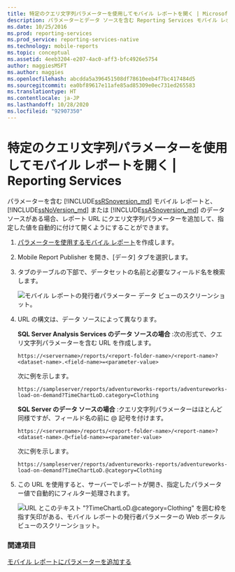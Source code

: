 ```yaml
---
title: 特定のクエリ文字列パラメーターを使用してモバイル レポートを開く | Microsoft Docs
description: パラメーターとデータ ソースを含む Reporting Services モバイル レポートでは、レポート URL にクエリ パラメーターを使用して、指定した値で開くことができます。
ms.date: 10/25/2016
ms.prod: reporting-services
ms.prod_service: reporting-services-native
ms.technology: mobile-reports
ms.topic: conceptual
ms.assetid: 4eeb3204-e207-4ac0-aff3-bfc4926e5754
author: maggiesMSFT
ms.author: maggies
ms.openlocfilehash: abcdda5a396451508df78610eeb4f7bc417484d5
ms.sourcegitcommit: ea0bf89617e11afe85ad85309e0ec731ed265583
ms.translationtype: HT
ms.contentlocale: ja-JP
ms.lasthandoff: 10/28/2020
ms.locfileid: "92907350"
---
```

# <a name="open-a-mobile-report-with-specific-query-string-parameters--reporting-services"></a>特定のクエリ文字列パラメーターを使用してモバイル レポートを開く | Reporting Services
パラメーターを含む [!INCLUDE[ssRSnoversion_md](../../includes/ssrsnoversion-md.md)] モバイル レポートと、[!INCLUDE[ssNoVersion_md](../../includes/ssnoversion-md.md)] または [!INCLUDE[ssASnoversion_md](../../includes/ssasnoversion-md.md)] のデータ ソースがある場合、レポート URL にクエリ文字列パラメーターを追加して、指定した値を自動的に付けて開くようにすることができます。 
1.  [パラメーターを使用するモバイル レポート](../../reporting-services/mobile-reports/add-parameters-to-a-mobile-report-reporting-services.md)を作成します。

2. Mobile Report Publisher を開き、[データ] タブを選択します。 

2. タブのテーブルの下部で、データセットの名前と必要なフィールド名を検索します。 
    
    ![モバイル レポートの発行者パラメーター データ ビューのスクリーンショット。](../../reporting-services/mobile-reports/media/mobile-report-publisher-parameter-data-view.png)
    
2.  URL の構文は、データ ソースによって異なります。 

     **SQL Server Analysis Services のデータ ソースの場合** :次の形式で、クエリ文字列パラメーターを含む URL を作成します。

    `https://<servername>/reports/<report-folder-name>/<report-name>?<dataset-name>.<field-name>=<parameter-value>`

    次に例を示します。
    
    `https://sampleserver/reports/adventureworks-reports/adventureworks-load-on-demand?TimeChartLoD.category=Clothing` 
    
     **SQL Server のデータ ソースの場合** :クエリ文字列パラメーターはほとんど同様ですが、フィールド名の前に \@ 記号を付けます。

    `https://<servername>/reports/<report-folder-name>/<report-name>?<dataset-name>.@<field-name>=<parameter-value>`

    次に例を示します。
    
      `https://sampleserver/reports/adventureworks-reports/adventureworks-load-on-demand?TimeChartLoD.@category=Clothing` 

    
3.  この URL を使用すると、サーバーでレポートが開き、指定したパラメーター値で自動的にフィルター処理されます。

    ![URL とこのテキスト "?TimeChartLoD.@category=Clothing" を囲む枠を指す矢印がある、モバイル レポートの発行者パラメーターの Web ポータル ビューのスクリーンショット。](../../reporting-services/mobile-reports/media/mobile-report-publisher-parameter-web-portal-view.png)

### <a name="see-also"></a>関連項目

[モバイル レポートにパラメーターを追加する](../../reporting-services/mobile-reports/add-parameters-to-a-mobile-report-reporting-services.md)

